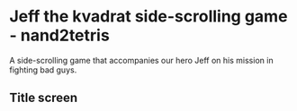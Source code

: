 # Jeff the kvadrat side-scrolling game - nand2tetris
A side-scrolling game that accompanies our hero Jeff on his mission in fighting bad guys.

## Title screen
